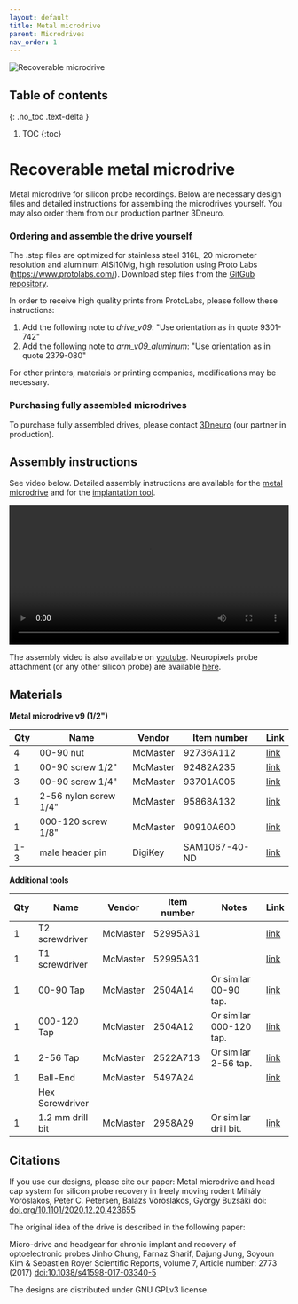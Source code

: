```yaml
---
layout: default
title: Metal microdrive
parent: Microdrives
nav_order: 1
---
```

![Recoverable microdrive](https://buzsakilab.github.io/3d_print_designs/images/recoverable_microdrive.jpg)

## Table of contents
{: .no_toc .text-delta }

1. TOC
{:toc}

# Recoverable metal microdrive
Metal microdrive for silicon probe recordings. Below are necessary design files and detailed instructions for assembling the microdrives yourself. You may also order them from our production partner 3Dneuro. 


### Ordering and assemble the drive yourself
The .step files are optimized for stainless steel 316L, 20 micrometer resolution and aluminum AlSi10Mg, high resolution using Proto Labs (https://www.protolabs.com/). Download step files from the [GitGub repository](https://github.com/buzsakilab/3d_print_designs/tree/master/Microdrives/Metal_recoverable).

In order to receive high quality prints from ProtoLabs, please follow these instructions:

1. Add the following note to _drive_v09_: "Use orientation as in quote 9301-742"
2. Add the following note to _arm_v09_aluminum_: "Use orientation as in quote 2379-080"

For other printers, materials or printing companies, modifications may be necessary.

### Purchasing fully assembled microdrives
To purchase fully assembled drives, please contact [3Dneuro](https://www.3dneuro.com/2021/04/23/new-metal-microdrive-in-collaboration-with-the-buzsaki-lab/) (our partner in production).

## Assembly instructions 
See video below. Detailed assembly instructions are available for the [metal microdrive](https://github.com/buzsakilab/3d_print_designs/raw/master/Microdrives/Metal_recoverable/assembly_instructions_implantation_tool_metal_v9.pdf) and for the [implantation tool](https://github.com/buzsakilab/3d_print_designs/raw/master/Microdrives/Metal_recoverable/assembly_instructions_implantation_tool_metal_v9.pdf).

<video width="100%" height="auto" controls="controls">
  <source src="http://buzsakilab.com/3d_print_designs/Figure1-video1.mp4" type="video/mp4">
</video>

The assembly video is also available on [youtube](https://www.youtube.com/watch?v=poEjWvFrr5g). Neuropixels probe attachment (or any other silicon probe) are available [here](https://www.youtube.com/watch?v=MpPdWJEo7Fo).

## Materials

__Metal microdrive v9 (1/2")__ 

| Qty | Name | Vendor | Item number | Link |
|-----|------|--------|-------------|------|
| 4 | 00-90 nut | McMaster |  92736A112 | [link](https://www.mcmaster.com/92736a112) |
| 1 | 00-90 screw 1/2" | McMaster | 92482A235 | [link](https://www.mcmaster.com/92482a235/) |
| 3 | 00-90 screw 1/4" | McMaster | 93701A005 | [link](https://www.mcmaster.com/93701A005/) |
| 1 | 2-56 nylon screw 1/4" | McMaster | 95868A132 | [link](https://www.mcmaster.com/95868A132/) |
| 1 | 000-120 screw 1/8" | McMaster | 90910A600 | [link](https://www.mcmaster.com/93701a005) |
| 1-3 | male header pin | DigiKey | SAM1067-40-ND | [link](https://www.digikey.com/products/en?keywords=SAM1067-40-ND) |


__Additional tools__ 

| Qty | Name | Vendor | Item number | Notes | Link |
|-----|------|--------|-------------|-------|------|
| 1 | T2 screwdriver | McMaster | 52995A31 | | [link](https://www.mcmaster.com/52995a31) | 
| 1 | T1 screwdriver | McMaster | 52995A31 | | [link](https://www.mcmaster.com/52995a31) | 
| 1 | 00-90 Tap | McMaster | 	2504A14 | Or similar 00-90 tap. | [link](https://www.mcmaster.com/2504A14/) | 
| 1 | 000-120 Tap | McMaster | 2504A12 | Or similar 000-120 tap. | [link](https://www.mcmaster.com/2504A12/) | 
| 1 | 2-56 Tap | McMaster | 2522A713 | Or similar 2-56 tap. | [link](https://www.mcmaster.com/2522A713/) | 
| 1 | Ball-End | McMaster | 5497A24 | | [link](https://www.mcmaster.com/5497A24/) | 
|  | Hex Screwdriver |  |  |  |  | 
| 1 | 1.2 mm drill bit |  McMaster | 2958A29 | Or similar drill bit. | [link](https://www.mcmaster.com/2958a29) | 


## Citations
If you use our designs, please cite our paper: 
Metal microdrive and head cap system for silicon probe recovery in freely moving rodent Mihály Vöröslakos, Peter C. Petersen, Balázs Vöröslakos, György Buzsáki doi: [doi.org/10.1101/2020.12.20.423655](https://doi.org/10.1101/2020.12.20.423655)

The original idea of the drive is described in the following paper:

Micro-drive and headgear for chronic implant and recovery of optoelectronic probes Jinho Chung, Farnaz Sharif, Dajung Jung, Soyoun Kim & Sebastien Royer Scientific Reports, volume 7, Article number: 2773 (2017) [doi:10.1038/s41598-017-03340-5](https://doi.org/10.1038/s41598-017-03340-5)

The designs are distributed under GNU GPLv3 license.